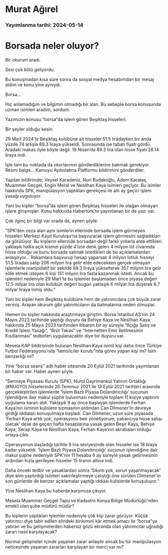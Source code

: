 # Murat Ağırel

### Yayımlanma tarihi: 2024-05-14

# Borsada neler oluyor?

Bir okurum aradı.

Sesi çok kötü geliyordu.

Bu konuşmadan kısa süre sonra da sosyal medya hesabımdan bir mesaj aldım ve konu yine aynıydı.

Borsa...

Hiç anlamadığım ve bilgimin olmadığı bir alan. Bu sebeple borsa konusunda uzman isimleri aradım, sordum.

Yazımızın konusu “borsa”da işlem gören Beşiktaş hisseleri.

Bir şeyler olduğu kesin.

29 Mart 2024’te Beşiktaş kulübüne ait hisseler 51.5 liradayken bir anda yüzde 74 artışla 89.3 liraya yükseldi. Sonrasında ise taban fiyatı gördü. Aradaki makas öyle böyle değil. 19 Nisan’da 89.3 lira olan hisse fiyatı 28.14 liraya indi.

İşte tam bu noktada da okurlarımın gönderdiklerine bakmak gerekiyor. Resmi belge... Kamuyu Aydınlatma Platformu bildirimini gönderdiler.

Yapılan bildirimde; Veysel Karadeniz, Nuri Budakoğlu, Adem Karataş, Muammer Geçgel, Engin Meral ve Neslihan Kaya isimleri geçiyor. Bu isimler hakkında SPK, manipülasyon yaptıkları gerekçesi ile altı ay geçici işlem yasağı uyguluyor.

Yani bu kişiler “borsa”da işlem gören Beşiktaş hisseleri ile olağan olmayan işlere girişmişler. Konu hakkında Habertürk’te yayımlanan bir de yazı var.

Çok ilginç bir bilgi var orada da, aynen şöyle:

“SPK’den ceza alan aynı isimlerin ellerinde borsada işlem görmeyen hisseleri Merkezi Kayıt Kuruluşu’na başvurarak işlem görmesini sağladıkları da görülüyor. Bu kişilerin ellerinde borsadan değil farklı yollarla elde ettikleri yaklaşık halka açık kısmın yüzde 4’üne denk gelen 4 milyon lot civarında hisse olduğu ve bunu borsada satmak istedikleri de bu açıklamalardan anlaşılıyor... Rakamlara başvurup hesap yaparsak 4 milyon lotluk hisseyi 51.5 liradan satıp 206 milyon lira gelir elde edecekken gerçek olmayan işlemlerle manipülatif bir şekilde 89.3 liraya yükselterek 357 milyon lira gelir elde etmek isteyen 6 kişi 151 milyon lira fazla kazanmak istedi. Ancak bu işlemleri nedeniyle 29 Mart’ta bu işlemler başlamadan önce piyasa değeri 12.5 milyar lira olan kulübün değeri bugün yaklaşık 6 milyar lira düşerek 6.7 milyar liraya inmiş oldu.”

Yani bu kişiler hem Beşiktaş kulübüne hem de yatırımcılara çok büyük zarar vermiş. Arayan okurum gibi yatırımcıların da batmalarına neden olmuşlar.

Hemen bu kişiler hakkında araştırmaya giriştim. Borsa İstanbul AŞ’nin 24 Mayıs 2023 tarihinde yaptığı duyuru da Behiye Kaya ve Neslihan Kaya hakkında 25 Mayıs 2023 tarihinden itibaren bir ay süreyle “Açığa Satış ve Kredili İşlem Yasağı”, “Brüt Takas” ve “İnternetten Emir İletilmesinin Kısıtlanması” tedbirleri uygulanacaktır diye bir duyuru var.

Mesela KAP bildirisinde bulunan Neslihan Kaya isimli kişi daha önce Türkiye Futbol Federasyonu’nda “temsilciler kurulu”nda görev yapan kişi mi? İsim benzerliği mi?

Yine “borsa seans” adlı haber sitesinde 20 Eylül 2021 tarihinde yayımlanan bir haber var. Haber aynen şöyle.

“Sermaye Piyasası Kurulu (SPK), Nurol Gayrimenkul Yatırım Ortaklığı (#NUGYO) hisselerinde 26 Temmuz 2021 ile 13 Eylül 2021 tarihleri arasında gerçekleştirilen işlemlerde ‘İşlem Bazlı Piyasa Dolandırıcılığı’ suçunun işlendiğine dair makul şüphe bulunması nedeniyle toplam 11 kişiye yaptırım uygulama kararı aldı. Yaklaşık 9 ay önce başlayan işlemlerde Ferhan Kaya’nın isminin kulislere sızmasının ardından Can Dilmener’in devreye girdiği iddiaları konuşulmaya başladı. Can Dilmener, uzun süre piyasada ‘Ferhan Kaya artık yok, operasyonu ben yönetiyorum, yabancıya hisse satışı olacak’ dese de geçen hafta hesaplarına yasak gelen Beşir Kaya, Behiye Kaya, Serap Kaya ve Neslihan Kaya, Ferhan Kaya’nın akrabaları olduğu ortaya çıktı.

Operasyonun başladığı tarihte 9 lira seviyesinde olan hisseler ise 18 liraya kadar yükseldi. ‘İşlem Bazlı Piyasa Dolandırıcılığı’ suçunun işlendiğine dair makul şüphe nedeniyle SPK’nin 11 hesaba 6 ay süreyle yasak getirmesinin ardından hızla gerileyen hisseler 15 liranın altına indi.

Daha önceki tedbir ve yasaklardan sonra ‘Sıkıntı yok, sorun yaşanmayacak’ diye alım yaptırdığı isimleri sakinleştirmeye çalıştığı öne sürülen Dilmener’in son günlerde de benzer açıklamalar yaptığı iddiası kulislerde konuşuluyor.”

Yine Neslihan Kaya bu haberde karşımıza çıkıyor.

Mesela Muammer Geçgel Tapu ve Kadastro Konya Bölge Müdürlüğü’nden emekli olan şube müdürü müdür?

Bu kişilerin yaptıkları işlemler nedeniyle çok kişi zarar görüyor. Küçük yatırımcı diye tabir edilen elindeki birikimini kâr etmek amacı ile “borsa”ya yatıran ve bu gelişmelerden habersiz gözü ekranda olan yatırımcılar uğradığı zararı nasıl karşılayacak?

Normal gelişmeler içinde yaşanan zarar anlaşılır ancak bu tür manipülasyon neticesinde yaşanan zararları karşılayan bir merci var mı?

